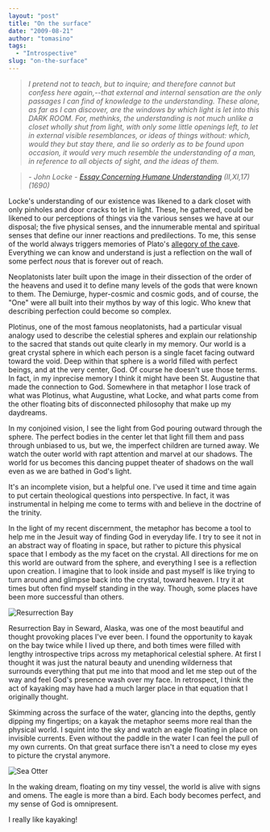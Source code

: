 ```yaml
---
layout: "post"
title: "On the surface"
date: "2009-08-21"
author: "tomasino"
tags:
  - "Introspective"
slug: "on-the-surface"
---
```


> *I pretend not to teach, but to inquire; and therefore cannot but confess here again,--that external and internal sensation are the only passages I can find of knowledge to the understanding. These alone, as far as I can discover, are the windows by which light is let into this DARK ROOM. For, methinks, the understanding is not much unlike a closet wholly shut from light, with only some little openings left, to let in external visible resemblances, or ideas of things without: which, would they but stay there, and lie so orderly as to be found upon occasion, it would very much resemble the understanding of a man, in reference to all objects of sight, and the ideas of them.*

> *- John Locke - [Essay Concerning Humane Understanding][] (II,XI,17) (1690)*

Locke's understanding of our existence was likened to a dark closet with
only pinholes and door cracks to let in light. These, he gathered, could
be likened to our perceptions of things via the various senses we have
at our disposal; the five physical senses, and the innumerable mental
and spiritual senses that define our inner reactions and predilections.
To me, this sense of the world always triggers memories of Plato's
[allegory of the cave][]. Everything we can know and understand is just
a reflection on the wall of some perfect <span
style="font-style:italic">nous</span> that is forever out of reach.

Neoplatonists later built upon the image in their dissection of the
order of the heavens and used it to define many levels of the gods that
were known to them. The Demiurge, hyper-cosmic and cosmic gods, and of
course, the "One" were all built into their mythos by way of this logic.
Who knew that describing perfection could become so complex.

Plotinus, one of the most famous neoplatonists, had a particular visual
analogy used to describe the celestial spheres and explain our
relationship to the sacred that stands out quite clearly in my memory.
Our world is a great crystal sphere in which each person is a single
facet facing outward toward the void. Deep within that sphere is a world
filled with perfect beings, and at the very center, God. Of course he
doesn't use those terms. In fact, in my inprecise memory I think it
might have been St. Augustine that made the connection to God. Somewhere
in that metaphor I lose track of what was Plotinus, what Augustine, what
Locke, and what parts come from the other floating bits of disconnected
philosophy that make up my daydreams.

In my conjoined vision, I see the light from God pouring outward through
the sphere. The perfect bodies in the center let that light fill them
and pass through unbiased to us, but we, the imperfect children are
turned away. We watch the outer world with rapt attention and marvel at
our shadows. The world for us becomes this dancing puppet theater of
shadows on the wall even as we are bathed in God's light.

It's an incomplete vision, but a helpful one. I've used it time and time
again to put certain theological questions into perspective. In fact, it
was instrumental in helping me come to terms with and believe in the
doctrine of the trinity.

In the light of my recent discernment, the metaphor has become a tool to
help me in the Jesuit way of finding God in everyday life. I try to see
it not in an abstract way of floating in space, but rather to picture
this physical space that I embody as the my facet on the crystal. All
directions for me on this world are outward from the sphere, and
everything I see is a reflection upon creation. I imagine that to look
inside and past myself is like trying to turn around and glimpse back
into the crystal, toward heaven. I try it at times but often find myself
standing in the way. Though, some places have been more successful than
others.

![Resurrection Bay](//blog.tomasino.org/images/resurrection_bay.jpg)

Resurrection Bay in Seward, Alaska, was one of the most beautiful and
thought provoking places I've ever been. I found the opportunity to
kayak on the bay twice while I lived up there, and both times were
filled with lengthy introspective trips across my metaphorical celestial
sphere. At first I thought it was just the natural beauty and unending
wilderness that surrounds everything that put me into that mood and let
me step out of the way and feel God's presence wash over my face. In
retrospect, I think the act of kayaking may have had a much larger place
in that equation that I originally thought.

Skimming across the surface of the water, glancing into the depths,
gently dipping my fingertips; on a kayak the metaphor seems more real
than the physical world. I squint into the sky and watch an eagle
floating in place on invisible currents. Even without the paddle in the
water I can feel the pull of my own currents. On that great surface
there isn't a need to close my eyes to picture the crystal anymore.

![Sea Otter](//blog.tomasino.org/images/sea_otter.jpg)

In the waking dream, floating on my tiny vessel, the world is alive with
signs and omens. The eagle is more than a bird. Each body becomes
perfect, and my sense of God is omnipresent.

I really like kayaking!

  [Essay Concerning Humane Understanding]: //www.gutenberg.org/etext/10615
  [allegory of the cave]: //en.wikipedia.org/wiki/Allegory_of_the_cave
